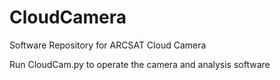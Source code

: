 # CloudCamera
Software Repository for ARCSAT Cloud Camera

Run CloudCam.py to operate the camera and analysis software
